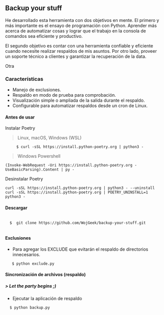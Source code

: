 ## Backup your stuff

He desarrollado esta herramienta con dos objetivos en mente. El primero y más importante es el ensayo de programación con Python. Aprender más acerca de automatizar cosas y lograr que el trabajo en la consola de comandos sea eficiente y productivo.

El segundo objetivo es contar con una herramienta confiable y eficiente cuando necesite realizar respaldos de mis asuntos. Por otro lado, proveer un soporte técnico a clientes y garantizar la recuperación de la data. 

Otra

### Características

- Manejo de exclusiones.
- Respaldo en modo de prueba para comprobación.
- Visualización simple o ampliada de la salida durante el respaldo.
- Configurable para automatizar respaldos desde un cron de Linux.


#### Antes de usar

Instalar Poetry

> Linux, macOS, Windows (WSL)

```
     $ curl -sSL https://install.python-poetry.org | python3 -

``` 

> Windows Powershell

```
(Invoke-WebRequest -Uri https://install.python-poetry.org -UseBasicParsing).Content | py -

```

Desinstalar Poetry 

```
curl -sSL https://install.python-poetry.org | python3 - --uninstall
curl -sSL https://install.python-poetry.org | POETRY_UNINSTALL=1 python3 -
```

#### Descargar 


```

  $  git clone https://github.com/WojGeek/backup-your-stuff.git


```

#### Exclusiones

   - Para agregar los EXCLUDE que evitarán el respaldo de directorios innecesarios.

```
   $ python exclude.py

```


#### Sincronización de archivos (respaldo)

#####  > Let the party begins  ;)

   -  Ejecutar la aplicación de respaldo

```
  $ python backup.py


```






